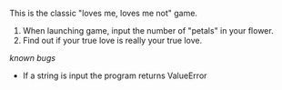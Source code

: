 This is the classic "loves me, loves me not" game.
1. When launching game, input the number of "petals" in your flower.
2. Find out if your true love is really your true love.

*known bugs*
- If a string is input the program returns ValueError
